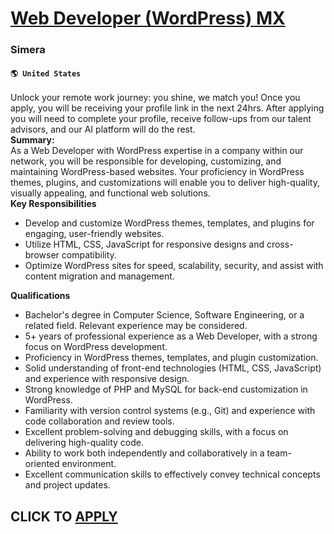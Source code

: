 # [Web Developer (WordPress) MX](https://www.remotewlb.com/apply/web-developer-wordpress-mx)  
### Simera  
#### `🌎 United States`  
Unlock your remote work journey: you shine, we match you! Once you apply, you will be receiving your profile link in the next 24hrs. After applying you will need to complete your profile, receive follow-ups from our talent advisors, and our AI platform will do the rest.  
**Summary:**  
As a Web Developer with WordPress expertise in a company within our network, you will be responsible for developing, customizing, and maintaining WordPress-based websites. Your proficiency in WordPress themes, plugins, and customizations will enable you to deliver high-quality, visually appealing, and functional web solutions.  
 **Key Responsibilities**  

  * Develop and customize WordPress themes, templates, and plugins for engaging, user-friendly websites.
  * Utilize HTML, CSS, JavaScript for responsive designs and cross-browser compatibility.
  * Optimize WordPress sites for speed, scalability, security, and assist with content migration and management.

**Qualifications**  

  * Bachelor's degree in Computer Science, Software Engineering, or a related field. Relevant experience may be considered.
  * 5+ years of professional experience as a Web Developer, with a strong focus on WordPress development.
  * Proficiency in WordPress themes, templates, and plugin customization.
  * Solid understanding of front-end technologies (HTML, CSS, JavaScript) and experience with responsive design.
  * Strong knowledge of PHP and MySQL for back-end customization in WordPress.
  * Familiarity with version control systems (e.g., Git) and experience with code collaboration and review tools.
  * Excellent problem-solving and debugging skills, with a focus on delivering high-quality code.
  * Ability to work both independently and collaboratively in a team-oriented environment.
  * Excellent communication skills to effectively convey technical concepts and project updates.

  
## CLICK TO [APPLY](https://www.remotewlb.com/apply/web-developer-wordpress-mx)

